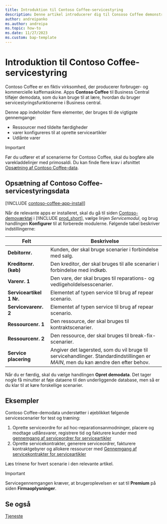 ```yaml
---
title: Introduktion til Contoso Coffee-servicestyring
description: Denne artikel introducerer dig til Consoso Coffee demonstrationsdata for servicestyring.
author: andreipanko
ms.author: andreipa
ms.topic: how-to
ms.date: 11/27/2023
ms.custom: bap-template
---
```


# Introduktion til Contoso Coffee-servicestyring

Contoso Coffee er en fiktiv virksomhed, der producerer forbruger- og kommercielle kaffemaskine. Apps **Contoso Coffee** til Business Central tilføjer demodata, som du kan bruge til at lære, hvordan du bruger servicestyringsfunktionerne i Business central.

Denne app indeholder flere elementer, der bruges til de vigtigste gennemgange:

- Ressourcer med tildelte færdigheder
- varer konfigureres til at oprette serviceartikler
- Udlånte varer

> [!IMPORTANT]
> Før du udfører et af scenarierne for Contoso Coffee, skal du bogføre alle varekladdelinjer med primosaldi. Du kan finde flere krav i afsnittet [Opsætning af Contoso Coffee-data](#set-up-contoso-coffee-service-management-data).
>
> 
## Opsætning af Contoso Coffee-servicestyringsdata

[!INCLUDE [contoso-coffee-app-install](../../includes/contoso-coffee-app-install.md)]

Når de relevante apps er installeret, skal du gå til siden [Contoso-demoværktøj](https://businesscentral.dynamics.com/?page=5194) i [!INCLUDE [prod_short](../../includes/prod_short.md)], vælge linjen *Servicemodul*, og brug handlingen **Konfigurer** til at forberede modulerne. Følgende tabel beskriver indstillingerne:  

|Felt  |Beskrivelse  |
|---------|---------|
|**Debitornr.**  |Kunden, der skal bruge scenarier i forbindelse med salg.|
|**Kreditornr. (køb)**  |Den kreditor, der skal bruges til alle scenarier i forbindelse med indkøb.|
|**Varenr. 1**  |Den vare, der skal bruges til reparations- og vedligeholdelsesscenarier.|
|**Serviceartikel 1 Nr.**  |Elementet af typen service til brug af repear scenario.|
|**Servicevarenr. 2**  |Elementet af typen service til brug af repear scenario.|
|**Ressourcenr. 1**  |Den ressource, der skal bruges til kontraktscenarier.|
|**Ressourcenr. 2**  |Den ressource, der skal bruges til break-fix-scenarier.|
|**Service placering** |Angiver det lagersted, som du vil bruge til servicehandlinger. Standardindstillingen er *MAIN*, men du kan ændre den efter behov.|

Når du er færdig, skal du vælge handlingen **Opret demodata**. Det tager nogle få minutter at føje dataene til den underliggende database, men så er du klar til at køre forskellige scenarier.  

## Eksempler

Contoso Coffee-demodata understøtter i øjeblikket følgende servicescenarier for test og træning:

1. Oprette serviceordre for ad hoc-reparationsanmodninger, placere og modtage udlånsvarer, registrere tid og fakturere kunder med [gennemgang af serviceordrer for serviceartikler](service-basic-flow-order.md)
2. Oprette servicekontrakter, generere serviceordrer, fakturere kontraktgebyrer og allokere ressourcer med [Gennemgang af servicekontrakter for serviceartikler](service-contract-flow.md)

Læs trinene for hvert scenarie i den relevante artikel.  

> [!IMPORTANT]
> Servicegennemgangen kræver, at brugeroplevelsen er sat til **Premium** på siden **Firmaoplysninger**.


## Se også

[Tjeneste](../../service-service.md)
